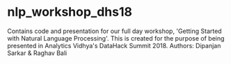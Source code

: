 # nlp_workshop_dhs18
Contains code and presentation for our full day workshop, 'Getting Started with Natural Language Processing'. This is created for the purpose of being presented in Analytics Vidhya's DataHack Summit 2018. Authors: Dipanjan Sarkar &amp; Raghav Bali
